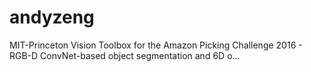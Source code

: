 # andyzeng
MIT-Princeton Vision Toolbox for the Amazon Picking Challenge 2016 - RGB-D ConvNet-based object segmentation and 6D o…
